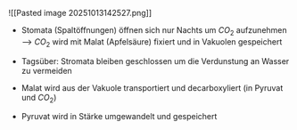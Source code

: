 ![[Pasted image 20251013142527.png]]
- Stomata (Spaltöffnungen) öffnen sich nur Nachts um $CO_2$ aufzunehmen --> $CO_2$ wird mit Malat (Apfelsäure) fixiert und in Vakuolen gespeichert

- Tagsüber: Stromata bleiben geschlossen um die Verdunstung an Wasser zu vermeiden
- Malat wird aus der Vakuole transportiert und decarboxyliert (in Pyruvat und $CO_2$) 
- Pyruvat wird in Stärke umgewandelt und gespeichert

